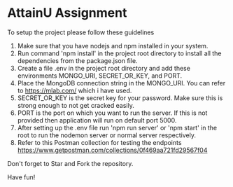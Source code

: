 # AttainU Assignment

To setup the project please follow these guidelines

1. Make sure that you have nodejs and npm installed in your system.
2. Run command 'npm install' in the project root directory to install all the dependencies from the package.json file.
3. Create a file .env in the project root directory and add these environments MONGO_URI, SECRET_OR_KEY, and PORT.
4. Place the MongoDB connection string in the MONGO_URI. You can refer to https://mlab.com/ which i have used.
5. SECRET_OR_KEY is the secret key for your password. Make sure this is strong enough to not get cracked easily.
6. PORT is the port on which you want to run the server. If this is not provided then application will run on default port 5000.
7. After setting up the .env file run 'npm run server' or 'npm start' in the root to run the nodemon server or normal server respectively.
8. Refer to this Postman collection for testing the endpoints https://www.getpostman.com/collections/0f469aa721fd29567f04

Don't forget to Star and Fork the repository.

Have fun!
